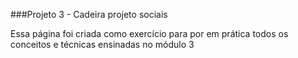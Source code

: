 ###Projeto 3 - Cadeira  projeto sociais 

Essa página foi criada como exercício para por em prática todos os conceitos e técnicas ensinadas no módulo 3